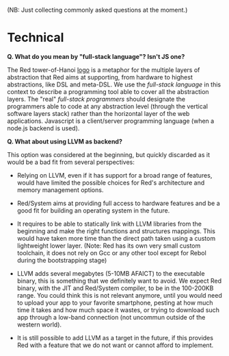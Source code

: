 (NB: Just collecting commonly asked questions at the moment.)

# Technical

**Q. What do you mean by "full-stack language"? Isn't JS one?**

The Red tower-of-Hanoi [logo](http://i.stack.imgur.com/4iHfk.png) is a metaphor for the multiple layers of abstraction that Red aims at supporting, from hardware to highest abstractions, like DSL and meta-DSL. We use the _full-stack language_ in this context to describe a programming tool able to cover all the abstraction layers. The "real" _full-stack programmers_ should designate the programmers able to code at any abstraction level (through the vertical software layers stack) rather than the horizontal layer of the web applications. Javascript is a client/server programming language (when a node.js backend is used).

**Q. What about using LLVM as backend?**

This option was considered at the beginning, but quickly discarded as it would be a bad fit from several perspectives:

* Relying on LLVM, even if it has support for a broad range of features, would have limited the possible choices for Red's architecture and memory management options. 

* Red/System aims at providing full access to hardware features and be a good fit for building an operating system in the future.

* It requires to be able to statically link with LLVM libraries from the beginning and make the right functions and structures mappings. This would have taken more time than the direct path taken using a custom lightweight lower layer. (Note: Red has its own very small custom toolchain, it does not rely on Gcc or any other tool except for Rebol during the bootstrapping stage)

* LLVM adds several megabytes (5-10MB AFAICT) to the executable binary, this is something that we definitely want to avoid. We expect Red binary, with the JIT and Red/System compiler, to be in the 100-200KB range. You could think this is not relevant anymore, until you would need to upload your app to your favorite smartphone, pesting at how much time it takes and how much space it wastes, or trying to download such app through a low-band connection (not uncommun outside of the western world). 

* It is still possible to add LLVM as a target in the future, if this provides Red with a feature that we do not want or cannot afford to implement.
